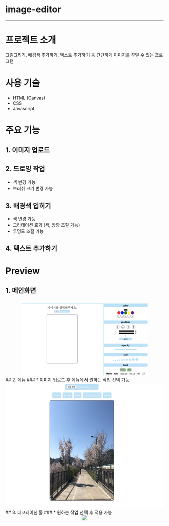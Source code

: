 # image-editor
---
# 프로젝트 소개
그림그리기, 배경색 추가하기, 텍스트 추가하기 등 간단하게 이미지를 꾸밀 수 있는 프로그램

# 사용 기술
* HTML (Canvas)
* CSS
* Javascript

# 주요 기능
## 1. 이미지 업로드
## 2. 드로잉 작업
- 색 변경 가능
- 브러쉬 크기 변경 가능
## 3. 배경색 입히기
- 색 변경 가능
- 그라데이션 효과 (색, 방향 조절 가능)
- 투명도 조절 가능 
## 4. 텍스트 추가하기

# Preview
## 1. 메인화면
<div style="text-align:center">
<img src="/images/메인화면.png" height="240">
</div>
## 2. 메뉴
### * 이미지 업로드 후 메뉴에서 원하는 작업 선택 가능
<div style="text-align:center">
<img src="/images/이미지업로드.png">
</div>
## 3. 데코레이션 툴
### * 원하는 작업 선택 후 적용 가능
<div style="text-align:center">
<img src="/videos/툴.gif">
</div>

